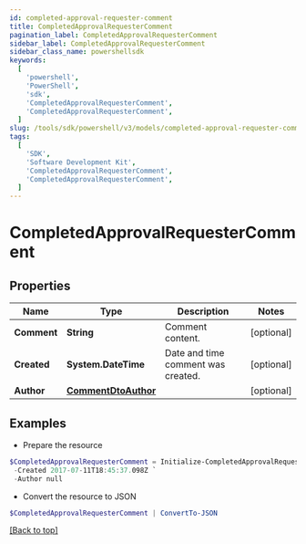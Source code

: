 ```yaml
---
id: completed-approval-requester-comment
title: CompletedApprovalRequesterComment
pagination_label: CompletedApprovalRequesterComment
sidebar_label: CompletedApprovalRequesterComment
sidebar_class_name: powershellsdk
keywords:
  [
    'powershell',
    'PowerShell',
    'sdk',
    'CompletedApprovalRequesterComment',
    'CompletedApprovalRequesterComment',
  ]
slug: /tools/sdk/powershell/v3/models/completed-approval-requester-comment
tags:
  [
    'SDK',
    'Software Development Kit',
    'CompletedApprovalRequesterComment',
    'CompletedApprovalRequesterComment',
  ]
---
```


# CompletedApprovalRequesterComment

## Properties

| Name | Type | Description | Notes |
| --- | --- | --- | --- |
| **Comment** | **String** | Comment content. | [optional] |
| **Created** | **System.DateTime** | Date and time comment was created. | [optional] |
| **Author** | [**CommentDtoAuthor**](comment-dto-author) |  | [optional] |

## Examples

- Prepare the resource

```powershell
$CompletedApprovalRequesterComment = Initialize-CompletedApprovalRequesterComment  -Comment This is a comment. `
 -Created 2017-07-11T18:45:37.098Z `
 -Author null
```

- Convert the resource to JSON

```powershell
$CompletedApprovalRequesterComment | ConvertTo-JSON
```

[[Back to top]](#)
